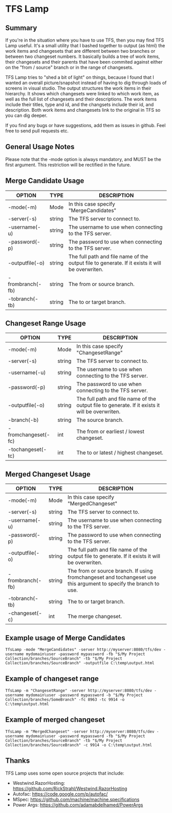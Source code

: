 # TFS Lamp #

## Summary ##

If you're in the situation where you have to use TFS, then you may find TFS Lamp useful. It's a small utility that I bashed together to output (as html) the work items and changesets that are different between two branches or between two changeset numbers. It basically builds a tree of work items, their changesets and their parents that have been commited against either on the "from / source" branch or in the range of changesets.

TFS Lamp tries to "shed a bit of light" on things, because I found that I wanted an overall picture/snapshot instead of having to dig through loads of screens in visual studio. The output structures the work items in their hierarchy. It shows which changesets were linked to which work item, as well as the full list of changesets and their descriptions. The work items include their titles, type and id, and the changsets include their id, and description. Both work items and changesets link to the original in TFS so you can dig deeper.

If you find any bugs or have suggestions, add them as issues in github. Feel free to send pull requests etc. 

## General Usage Notes ##

Please note that the -mode option is always mandatory, and MUST be the first argument. This restriction will be rectified in the future.

## Merge Candidate Usage ##

| OPTION | TYPE | DESCRIPTION |
| ------ | ---- | ----------- |
| -mode(-m) | Mode | In this case specify "MergeCandidates" |
| -server(-s) | string | The TFS server to connect to. |
| -username(-u) | string | The username to use when connecting to the TFS server. |
| -password(-p) | string | The password to use when connecting to the TFS server. |
| -outputfile(-o) | string | The full path and file name of the output file to generate. If it exists it will be overwriten. |
| -frombranch(-fb) | string | The from or source branch. |
| -tobranch(-tb) | string | The to or target branch. |

## Changeset Range Usage ##

| OPTION | TYPE | DESCRIPTION |
| ------ | ---- | ----------- |
| -mode(-m) | Mode | In this case specify "ChangesetRange" |
| -server(-s) | string | The TFS server to connect to. |
| -username(-u) |string | The username to use when connecting to the TFS server. |
| -password(-p) |string | The password to use when connecting to the TFS server. |
| -outputfile(-o) |string | The full path and file name of the output file to generate. If it exists it will be overwriten. |
| -branch(-b) |string | The source branch. |
| -fromchangeset(-fc) | int | The from or earliest / lowest changeset. |
| -tochangeset(-tc) | int | The to or latest / highest changeset. |

## Merged Changeset Usage ##

| OPTION | TYPE | DESCRIPTION |
| ------ | ---- | ----------- |
| -mode(-m) | Mode | In this case specify "MergedChangeset" |
| -server(-s) | string | The TFS server to connect to. |
| -username(-u) |string | The username to use when connecting to the TFS server. |
| -password(-p) |string | The password to use when connecting to the TFS server. |
| -outputfile(-o) |string | The full path and file name of the output file to generate. If it exists it will be overwriten. |
| -frombranch(-fb) |string | The from or source branch. If using fromchangeset and tochangeset use this argument to specify the branch to use. |
| -tobranch(-tb) |string | The to or target branch. |
| -changeset(-c) | int | The merge changeset. |

## Example usage of Merge Candidates ##

```
TfsLamp -mode "MergeCandidates" -server http://myserver:8080/tfs/dev -username mydomain\user -password mypassword -fb "$/My Project Collection/branches/SourceBranch" -tb "$/My Project Collection/branches/SourceBranch" -outputfile C:\temp\output.html
```

## Example of changeset range ##

```
TfsLamp -m "ChangesetRange" -server http://myserver:8080/tfs/dev -username mydomain\user -password mypassword -b "$/My Project Collection/branches/SomeBranch" -fc 8963 -tc 9914 -o C:\temp\output.html
```

## Example of merged changeset ##

```
TfsLamp -m "MergedChangeset" -server http://myserver:8080/tfs/dev -username mydomain\user -password mypassword -fb "$/My Project Collection/branches/SourceBranch" -tb "$/My Project Collection/branches/SourceBranch" -c 9914 -o C:\temp\output.html
```

## Thanks ##

TFS Lamp uses some open source projects that include:

* Westwind.RazorHosting: https://github.com/RickStrahl/Westwind.RazorHosting
* Autofac: https://code.google.com/p/autofac/
* MSpec: https://github.com/machine/machine.specifications
* Power Args: https://github.com/adamabdelhamed/PowerArgs